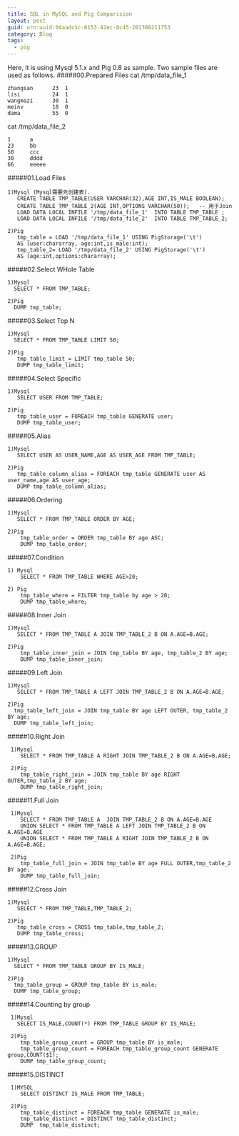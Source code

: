 ```yaml
---
title: SQL in MySQL and Pig Comparision 
layout: post
guid: urn:uuid:04aadc1c-8153-42ec-8c45-201308211753
category: Blog
tags:
  - pig
---
```

Here, it is using Mysql 5.1.x and Pig 0.8 as sample. Two sample files are used as follows. 
#####00.Prepared Files
cat /tmp/data_file_1
	
	zhangsan      23  1 
	lisi          24  1 
	wangmazi      30  1 
	meinv         18  0 
	dama          55  0 

cat /tmp/data_file_2 

	1      a
	23     bb
	50     ccc
	30     dddd
	66     eeeee 

#####01.Load Files

	1)Mysql (Mysql需要先创建表).
       CREATE TABLE TMP_TABLE(USER VARCHAR(32),AGE INT,IS_MALE BOOLEAN);
       CREATE TABLE TMP_TABLE_2(AGE INT,OPTIONS VARCHAR(50));   -- 用于Join
       LOAD DATA LOCAL INFILE '/tmp/data_file_1'  INTO TABLE TMP_TABLE ;
       LOAD DATA LOCAL INFILE '/tmp/data_file_2'  INTO TABLE TMP_TABLE_2;

	2)Pig
       tmp_table = LOAD '/tmp/data_file_1' USING PigStorage('\t') 
       AS (user:chararray, age:int,is_male:int);
       tmp_table_2= LOAD '/tmp/data_file_2' USING PigStorage('\t') 
       AS (age:int,options:chararray);

#####02.Select WHole Table

	1)Mysql
      SELECT * FROM TMP_TABLE;

	2)Pig
      DUMP tmp_table;

#####03.Select Top N

	1)Mysql
      SELECT * FROM TMP_TABLE LIMIT 50;

	2)Pig
       tmp_table_limit = LIMIT tmp_table 50;
       DUMP tmp_table_limit;
         
#####04.Select Specific

	1)Mysql
       SELECT USER FROM TMP_TABLE;

	2)Pig
       tmp_table_user = FOREACH tmp_table GENERATE user;
       DUMP tmp_table_user;

#####05.Alias

    1)Mysql
       SELECT USER AS USER_NAME,AGE AS USER_AGE FROM TMP_TABLE;

    2)Pig
       tmp_table_column_alias = FOREACH tmp_table GENERATE user AS user_name,age AS user_age;
       DUMP tmp_table_column_alias;

#####06.Ordering

    1)Mysql
       SELECT * FROM TMP_TABLE ORDER BY AGE;

    2)Pig
        tmp_table_order = ORDER tmp_table BY age ASC;
        DUMP tmp_table_order;

#####07.Condition

    1) Mysql
        SELECT * FROM TMP_TABLE WHERE AGE>20;

    2) Pig
        tmp_table_where = FILTER tmp_table by age > 20;
        DUMP tmp_table_where;

#####08.Inner Join

    1)Mysql
       SELECT * FROM TMP_TABLE A JOIN TMP_TABLE_2 B ON A.AGE=B.AGE;

    2)Pig
        tmp_table_inner_join = JOIN tmp_table BY age, tmp_table_2 BY age;
        DUMP tmp_table_inner_join;

#####09.Left Join

	1)Mysql
       SELECT * FROM TMP_TABLE A LEFT JOIN TMP_TABLE_2 B ON A.AGE=B.AGE;

	2)Pig
      tmp_table_left_join = JOIN tmp_table BY age LEFT OUTER, tmp_table_2 BY age;
      DUMP tmp_table_left_join;

#####10.Right Join

     1)Mysql
        SELECT * FROM TMP_TABLE A RIGHT JOIN TMP_TABLE_2 B ON A.AGE=B.AGE;

     2)Pig
        tmp_table_right_join = JOIN tmp_table BY age RIGHT OUTER,tmp_table_2 BY age;
        DUMP tmp_table_right_join;

#####11.Full Join

     1)Mysql
        SELECT * FROM TMP_TABLE A  JOIN TMP_TABLE_2 B ON A.AGE=B.AGE
        UNION SELECT * FROM TMP_TABLE A LEFT JOIN TMP_TABLE_2 B ON A.AGE=B.AGE
        UNION SELECT * FROM TMP_TABLE A RIGHT JOIN TMP_TABLE_2 B ON A.AGE=B.AGE;

     2)Pig
        tmp_table_full_join = JOIN tmp_table BY age FULL OUTER,tmp_table_2 BY age;
        DUMP tmp_table_full_join;

#####12.Cross Join

    1)Mysql
       SELECT * FROM TMP_TABLE,TMP_TABLE_2;

    2)Pig
       tmp_table_cross = CROSS tmp_table,tmp_table_2;
       DUMP tmp_table_cross;

#####13.GROUP

	1)Mysql
      SELECT * FROM TMP_TABLE GROUP BY IS_MALE;

	2)Pig
      tmp_table_group = GROUP tmp_table BY is_male;
      DUMP tmp_table_group;

#####14.Counting by group

     1)Mysql
       SELECT IS_MALE,COUNT(*) FROM TMP_TABLE GROUP BY IS_MALE;

     2)Pig
        tmp_table_group_count = GROUP tmp_table BY is_male;
        tmp_table_group_count = FOREACH tmp_table_group_count GENERATE group,COUNT($1);
        DUMP tmp_table_group_count;

#####15.DISTINCT

     1)MYSQL
        SELECT DISTINCT IS_MALE FROM TMP_TABLE;

     2)Pig
        tmp_table_distinct = FOREACH tmp_table GENERATE is_male;
        tmp_table_distinct = DISTINCT tmp_table_distinct;
        DUMP  tmp_table_distinct;